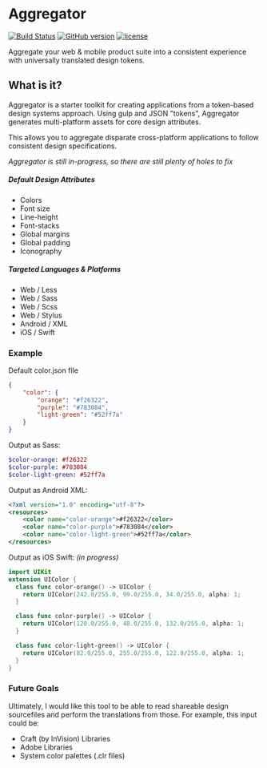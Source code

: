 # Aggregator 
[![Build Status](https://travis-ci.org/NateBaldwinDesign/aggregator.svg?branch=development)](https://travis-ci.org/NateBaldwinDesign/aggregator) [![GitHub version](https://badge.fury.io/gh/NateBaldwinDesign%2Faggregator.svg)](https://badge.fury.io/gh/NateBaldwinDesign%2Faggregator) [![license](https://img.shields.io/github/license/mashape/apistatus.svg?maxAge=2592000)]()

Aggregate your web & mobile product suite into a consistent experience with universally translated design tokens.

## What is it?
Aggregator is a starter toolkit for creating applications from a token-based design systems approach. Using gulp and JSON "tokens", Aggregator generates multi-platform assets for core design attributes.

This allows you to aggregate disparate cross-platform applications to follow consistent design specifications.

*Aggregator is still in-progress, so there are still plenty of holes to fix*

##### Default Design Attributes
* Colors
* Font size
* Line-height
* Font-stacks
* Global margins
* Global padding
* Iconography

##### Targeted Languages & Platforms
* Web / Less
* Web / Sass
* Web / Scss
* Web / Stylus
* Android / XML
* iOS / Swift 

### Example
Default color.json file
```json
{
	"color": {
		"orange": "#f26322",
		"purple": "#783084",
		"light-green": "#52ff7a"
	}
}
```
Output as Sass:
```sass
$color-orange: #f26322
$color-purple: #783084
$color-light-green: #52ff7a
```
Output as Android XML:
```xml
<?xml version="1.0" encoding="utf-8"?> 
<resources> 
    <color name="color-orange">#f26322</color>
    <color name="color-purple">#783084</color>
    <color name="color-light-green">#52ff7a</color>
</resources> 
```
Output as iOS Swift: _(in progress)_
```swift
import UIKit
extension UIColor {
  class func color-orange() -> UIColor {
    return UIColor(242.0/255.0, 99.0/255.0, 34.0/255.0, alpha: 1; 
  }

  class func color-purple() -> UIColor {
    return UIColor(120.0/255.0, 48.0/255.0, 132.0/255.0, alpha: 1; 
  }

  class func color-light-green() -> UIColor {
    return UIColor(82.0/255.0, 255.0/255.0, 122.0/255.0, alpha: 1; 
  }
}
```

### Future Goals
Ultimately, I would like this tool to be able to read shareable design sourcefiles and perform the translations from those. For example, this input could be:
* Craft (by InVision) Libraries
* Adobe Libraries
* System color palettes (.clr files)